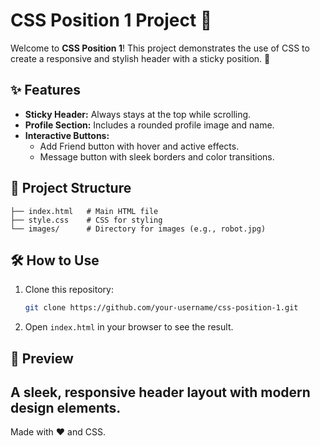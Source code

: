 # CSS Position 1 Project 🎨

Welcome to **CSS Position 1**! This project demonstrates the use of CSS to create a responsive and stylish header with a sticky position. 🚀

## ✨ Features
- **Sticky Header:** Always stays at the top while scrolling.
- **Profile Section:** Includes a rounded profile image and name.
- **Interactive Buttons:**
  - Add Friend button with hover and active effects.
  - Message button with sleek borders and color transitions.

## 📂 Project Structure
```
├── index.html   # Main HTML file
├── style.css    # CSS for styling
└── images/      # Directory for images (e.g., robot.jpg)
```

## 🛠️ How to Use
1. Clone this repository:
   ```bash
   git clone https://github.com/your-username/css-position-1.git
   ```
2. Open `index.html` in your browser to see the result.

## 🌟 Preview
A sleek, responsive header layout with modern design elements.
---

Made with ❤️ and CSS.
